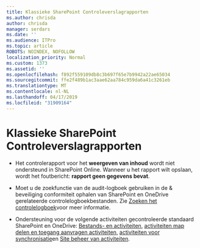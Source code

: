 ```yaml
---
title: Klassieke SharePoint Controleverslagrapporten
ms.author: chrisda
author: chrisda
manager: serdars
ms.date: ''
ms.audience: ITPro
ms.topic: article
ROBOTS: NOINDEX, NOFOLLOW
localization_priority: Normal
ms.custom: 1373
ms.assetid: ''
ms.openlocfilehash: f892f559109db8c3b697f65e7b9942a22ae65034
ms.sourcegitcommit: ffe2f489b1ac3aae62aa784c959da6a41c3261eb
ms.translationtype: MT
ms.contentlocale: nl-NL
ms.lasthandoff: 04/17/2019
ms.locfileid: "31909164"
---
```

# <a name="classic-sharepoint-audit-log-reports"></a>Klassieke SharePoint Controleverslagrapporten

- Het controlerapport voor het **weergeven van inhoud** wordt niet ondersteund in SharePoint Online. Wanneer u het rapport wilt opslaan, wordt het foutbericht: **rapport geen gegevens bevat**.

- Moet u de zoekfunctie van de audit-logboek gebruiken in de & beveiliging conformiteit ophalen van SharePoint en OneDrive gerelateerde controlelogboekbestanden. Zie [Zoeken het controlelogboek](https://docs.microsoft.com/office365/securitycompliance/search-the-audit-log-in-security-and-compliance#search-the-audit-log)voor meer informatie.

- Ondersteuning voor de volgende activiteiten gecontroleerde standaard SharePoint en OneDrive: [Bestands- en activiteiten](https://docs.microsoft.com/office365/securitycompliance/search-the-audit-log-in-security-and-compliance#file-and-page-activities), [activiteiten map](https://docs.microsoft.com/office365/securitycompliance/search-the-audit-log-in-security-and-compliance#folder-activities) [delen en toegang aanvragen activiteiten](https://docs.microsoft.com/office365/securitycompliance/search-the-audit-log-in-security-and-compliance#sharing-and-access-request-activities), [activiteiten voor synchronisatie](https://docs.microsoft.com/office365/securitycompliance/search-the-audit-log-in-security-and-compliance#synchronization-activities)en [Site beheer van activiteiten](https://docs.microsoft.com/office365/securitycompliance/search-the-audit-log-in-security-and-compliance#site-administration-activities).
